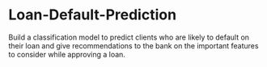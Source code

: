 # Loan-Default-Prediction
Build a classification model to predict clients who are likely to default on their loan and give recommendations to the bank on the important features to consider while approving a loan.
